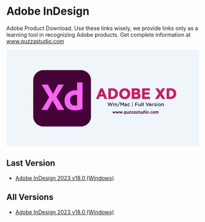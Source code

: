# Adobe InDesign
Adobe Product Download. Use these links wisely, we provide links only as a learning tool in recognizing Adobe products.
Get complete information at www.quzzastudio.com

![Adobe InDesign 2023 (Windows/MacOS)](https://github.com/reresetyawan/adobe-products-download/blob/main/images/adobe-xd-cc-2023.jpg)

## Last Version
* [Adobe InDesign 2023 v18.0 (Windows)](https://www.quzzastudio.com/2022/11/download-free-full-version-of-adobe-indesign-2023-v18.html)

 
## All Versions
* [Adobe InDesign 2023 v18.0 (Windows)](https://www.quzzastudio.com/2022/11/download-free-full-version-of-adobe-indesign-2023-v18.html)